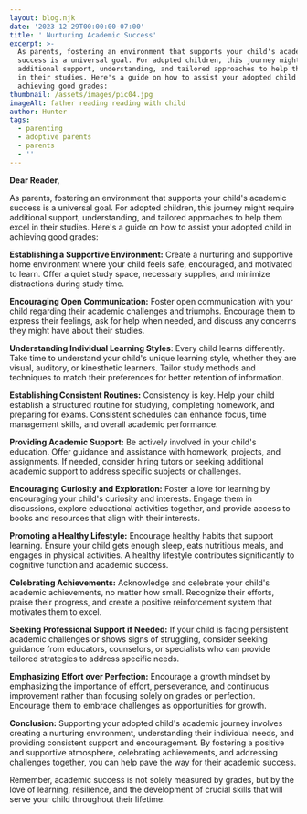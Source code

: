 ```yaml
---
layout: blog.njk
date: '2023-12-29T00:00:00-07:00'
title: ' Nurturing Academic Success'
excerpt: >-
  As parents, fostering an environment that supports your child's academic
  success is a universal goal. For adopted children, this journey might require
  additional support, understanding, and tailored approaches to help them excel
  in their studies. Here's a guide on how to assist your adopted child in
  achieving good grades:
thumbnail: /assets/images/pic04.jpg
imageAlt: father reading reading with child
author: Hunter
tags:
  - parenting
  - adoptive parents
  - parents
  - ''
---
```

**Dear Reader,**

As parents, fostering an environment that supports your child's academic success is a universal goal. For adopted children, this journey might require additional support, understanding, and tailored approaches to help them excel in their studies. Here's a guide on how to assist your adopted child in achieving good grades:

**Establishing a Supportive Environment:** Create a nurturing and supportive home environment where your child feels safe, encouraged, and motivated to learn. Offer a quiet study space, necessary supplies, and minimize distractions during study time.

**Encouraging Open Communication:** Foster open communication with your child regarding their academic challenges and triumphs. Encourage them to express their feelings, ask for help when needed, and discuss any concerns they might have about their studies.

**Understanding Individual Learning Styles**: Every child learns differently. Take time to understand your child's unique learning style, whether they are visual, auditory, or kinesthetic learners. Tailor study methods and techniques to match their preferences for better retention of information.

**Establishing Consistent Routines:** Consistency is key. Help your child establish a structured routine for studying, completing homework, and preparing for exams. Consistent schedules can enhance focus, time management skills, and overall academic performance.

**Providing Academic Support:** Be actively involved in your child's education. Offer guidance and assistance with homework, projects, and assignments. If needed, consider hiring tutors or seeking additional academic support to address specific subjects or challenges.

**Encouraging Curiosity and Exploration:** Foster a love for learning by encouraging your child's curiosity and interests. Engage them in discussions, explore educational activities together, and provide access to books and resources that align with their interests.

**Promoting a Healthy Lifestyle:** Encourage healthy habits that support learning. Ensure your child gets enough sleep, eats nutritious meals, and engages in physical activities. A healthy lifestyle contributes significantly to cognitive function and academic success.

**Celebrating Achievements:** Acknowledge and celebrate your child's academic achievements, no matter how small. Recognize their efforts, praise their progress, and create a positive reinforcement system that motivates them to excel.

**Seeking Professional Support if Needed:** If your child is facing persistent academic challenges or shows signs of struggling, consider seeking guidance from educators, counselors, or specialists who can provide tailored strategies to address specific needs.

**Emphasizing Effort over Perfection:** Encourage a growth mindset by emphasizing the importance of effort, perseverance, and continuous improvement rather than focusing solely on grades or perfection. Encourage them to embrace challenges as opportunities for growth.

**Conclusion:**
Supporting your adopted child's academic journey involves creating a nurturing environment, understanding their individual needs, and providing consistent support and encouragement. By fostering a positive and supportive atmosphere, celebrating achievements, and addressing challenges together, you can help pave the way for their academic success.

Remember, academic success is not solely measured by grades, but by the love of learning, resilience, and the development of crucial skills that will serve your child throughout their lifetime.
